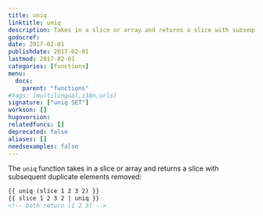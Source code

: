 ```yaml
---
title: uniq
linktitle: uniq
description: Takes in a slice or array and returns a slice with subsequent duplicate elements removed.
godocref:
date: 2017-02-01
publishdate: 2017-02-01
lastmod: 2017-02-01
categories: [functions]
menu:
  docs:
    parent: "functions"
#tags: [multilingual,i18n,urls]
signature: ["uniq SET"]
workson: []
hugoversion:
relatedfuncs: []
deprecated: false
aliases: []
needsexamples: false
---
```


The `uniq` function takes in a slice or array and returns a slice with subsequent duplicate elements removed:

```html
{{ uniq (slice 1 2 3 2) }}
{{ slice 1 2 3 2 | uniq }}
<!-- both return [1 2 3] -->
```




